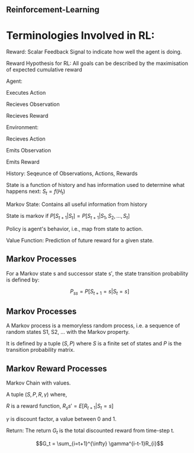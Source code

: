 ## Reinforcement-Learning

# Terminologies Involved in RL:

Reward: Scalar Feedback Signal to indicate how well the agent is doing.

Reward Hypothesis for RL: All goals can be described by the maximisation of expected
cumulative reward

Agent:

Executes Action

Recieves Observation

Recieves Reward

Environment:

Recieves Action

Emits Observation

Emits Reward

History: Seqeunce of Observations, Actions, Rewards

State is a function of history and has information used to determine what happens next: $S_t = f(H_t)$

Markov State: Contains all useful information from history

State is markov if $P[S_{t+1} | S_{t}] = P[S_{t+1} | S_1, S_2 , \ldots , S_t]$

Policy is agent's behavior, i.e., map from state to action.

Value Function: Prediction of future reward for a given state.

## Markov Processes

For a Markov state s and successor state s′, the state transition
probability is defined by:

$$P_{ss} = P[S_{t+1} = s | S_t = s]$$

## Markov Processes

A Markov process is a memoryless random process, i.e. a sequence
of random states S1, S2, ... with the Markov property.

It is defined by a tuple $(S, P)$ where $S$ is a finite set of states and $P$ is the transition probability matrix.

## Markov Reward Processes

Markov Chain with values.

A tuple $(S, P, R, \gamma )$ where,

$R$ is a reward function, $R_ss' = E[R_{t+1} | S_t = s]$

$\gamma$ is discount factor, a value between 0 and 1.

Return: The return $G_t$ is the total discounted reward from time-step t.

$$G_t = \sum_{i=t+1}^{\infty} \gamma^{i-t-1}R_{i}$$
